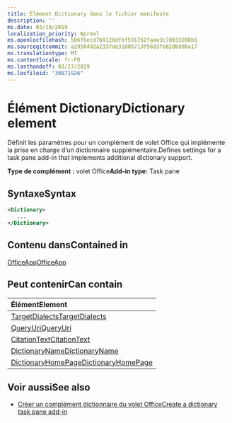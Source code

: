 ```yaml
---
title: Élément Dictionary dans le fichier manifeste
description: ''
ms.date: 03/19/2019
localization_priority: Normal
ms.openlocfilehash: 506f6ecd7b9120dfbf591762faae3c7d033288b1
ms.sourcegitcommit: a2950492a2337de3180b713f5693fe82dbdd6a17
ms.translationtype: MT
ms.contentlocale: fr-FR
ms.lasthandoff: 03/27/2019
ms.locfileid: "30871926"
---
```

# <a name="dictionary-element"></a><span data-ttu-id="1ae3e-102">Élément Dictionary</span><span class="sxs-lookup"><span data-stu-id="1ae3e-102">Dictionary element</span></span>
<span data-ttu-id="1ae3e-103">Définit les paramètres pour un complément de volet Office qui implémente la prise en charge d’un dictionnaire supplémentaire.</span><span class="sxs-lookup"><span data-stu-id="1ae3e-103">Defines settings for a task pane add-in that implements additional dictionary support.</span></span>

<span data-ttu-id="1ae3e-104">**Type de complément :** volet Office</span><span class="sxs-lookup"><span data-stu-id="1ae3e-104">**Add-in type:** Task pane</span></span>

## <a name="syntax"></a><span data-ttu-id="1ae3e-105">Syntaxe</span><span class="sxs-lookup"><span data-stu-id="1ae3e-105">Syntax</span></span>

```XML
<Dictionary>
   ...
</Dictionary>
```

## <a name="contained-in"></a><span data-ttu-id="1ae3e-106">Contenu dans</span><span class="sxs-lookup"><span data-stu-id="1ae3e-106">Contained in</span></span>

[<span data-ttu-id="1ae3e-107">OfficeApp</span><span class="sxs-lookup"><span data-stu-id="1ae3e-107">OfficeApp</span></span>](officeapp.md)

## <a name="can-contain"></a><span data-ttu-id="1ae3e-108">Peut contenir</span><span class="sxs-lookup"><span data-stu-id="1ae3e-108">Can contain</span></span>

|<span data-ttu-id="1ae3e-109">**Élément**</span><span class="sxs-lookup"><span data-stu-id="1ae3e-109">**Element**</span></span>|
|:-----|
|[<span data-ttu-id="1ae3e-110">TargetDialects</span><span class="sxs-lookup"><span data-stu-id="1ae3e-110">TargetDialects</span></span>](targetdialects.md)|
|[<span data-ttu-id="1ae3e-111">QueryUri</span><span class="sxs-lookup"><span data-stu-id="1ae3e-111">QueryUri</span></span>](queryuri.md)|
|[<span data-ttu-id="1ae3e-112">CitationText</span><span class="sxs-lookup"><span data-stu-id="1ae3e-112">CitationText</span></span>](citationtext.md)|
|[<span data-ttu-id="1ae3e-113">DictionaryName</span><span class="sxs-lookup"><span data-stu-id="1ae3e-113">DictionaryName</span></span>](dictionaryname.md)|
|[<span data-ttu-id="1ae3e-114">DictionaryHomePage</span><span class="sxs-lookup"><span data-stu-id="1ae3e-114">DictionaryHomePage</span></span>](dictionaryhomepage.md)|

## <a name="see-also"></a><span data-ttu-id="1ae3e-115">Voir aussi</span><span class="sxs-lookup"><span data-stu-id="1ae3e-115">See also</span></span>

- [<span data-ttu-id="1ae3e-116">Créer un complément dictionnaire du volet Office</span><span class="sxs-lookup"><span data-stu-id="1ae3e-116">Create a dictionary task pane add-in</span></span>](/office/dev/add-ins/word/dictionary-task-pane-add-ins)
    
